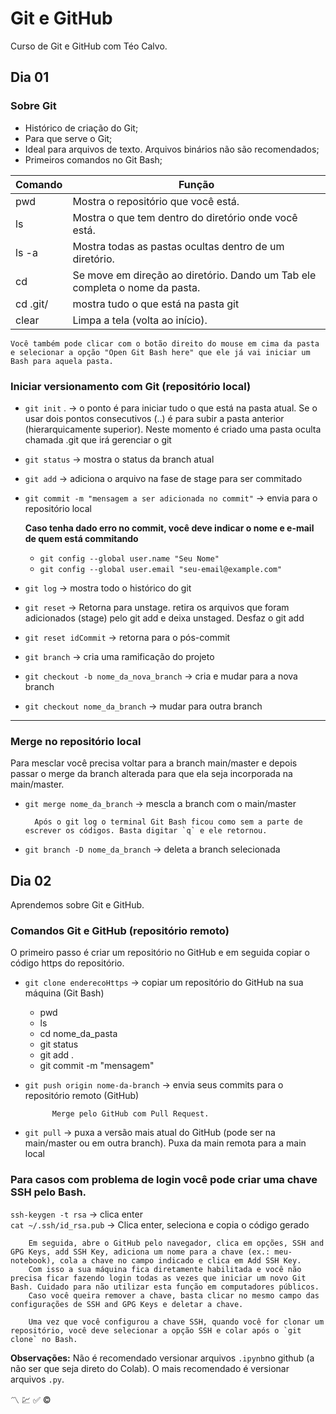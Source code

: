 # Git e GitHub

Curso de Git e GitHub com Téo Calvo.

## Dia 01
### Sobre Git
* Histórico de criação do Git;
* Para que serve o Git;
* Ideal para arquivos de texto. Arquivos binários não são recomendados;
* Primeiros comandos no Git Bash;

Comando | Função
---|---
pwd | Mostra o repositório que você está.
ls | Mostra o que tem dentro do diretório onde você está.
ls -a | Mostra todas as pastas ocultas dentro de um diretório.
cd | Se move em direção ao diretório. Dando um Tab ele completa o nome da pasta.
cd .git/ | mostra tudo o que está na pasta git
clear | Limpa a tela (volta ao início).


    Você também pode clicar com o botão direito do mouse em cima da pasta e selecionar a opção "Open Git Bash here" que ele já vai iniciar um Bash para aquela pasta.

### Iniciar versionamento com Git (repositório local)

* `git init` . -> o ponto é para iniciar tudo o que está na pasta atual. Se o usar dois pontos consecutivos (..) é para subir a pasta anterior (hierarquicamente superior). Neste momento é criado uma pasta oculta chamada .git que irá gerenciar o git
* `git status` -> mostra o status da branch atual
* `git add` -> adiciona o arquivo na fase de stage para ser commitado
* `git commit -m "mensagem a ser adicionada no commit"` -> envia para o repositório local

    **Caso tenha dado erro no commit, você deve indicar o nome e e-mail de quem está commitando**
    * `git config --global user.name "Seu Nome"`
    * `git config --global user.email "seu-email@example.com"`


* `git log` -> mostra todo o histórico do git
* `git reset` -> Retorna para unstage. retira os arquivos que foram adicionados (stage) pelo git add e deixa unstaged. Desfaz o git add
* `git reset idCommit` -> retorna para o pós-commit
* `git branch` -> cria uma ramificação do projeto
* `git checkout -b nome_da_nova_branch` -> cria e mudar para a nova branch
* `git checkout nome_da_branch` -> mudar para outra branch

---
### Merge no repositório local

Para mesclar você precisa voltar para a branch main/master e depois passar o merge da branch alterada para que ela seja incorporada na main/master.
* `git merge nome_da_branch` -> mescla a branch com o main/master

        Após o git log o terminal Git Bash ficou como sem a parte de escrever os códigos. Basta digitar `q` e ele retornou.

* `git branch -D nome_da_branch` -> deleta a branch selecionada


## Dia 02 
Aprendemos sobre Git e GitHub.

### Comandos Git e GitHub (repositório remoto)

O primeiro passo é criar um repositório no GitHub e em seguida copiar o código https do repositório.

* `git clone enderecoHttps` -> copiar um repositório do GitHub na sua máquina (Git Bash)
    * pwd
    * ls
    * cd nome_da_pasta
    * git status
    * git add .
    * git commit -m "mensagem"

* `git push origin nome-da-branch` -> envia seus commits para o repositório remoto (GitHub)
        
            Merge pelo GitHub com Pull Request.

* `git pull` -> puxa a versão mais atual do GitHub (pode ser na main/master ou em outra branch). Puxa da main remota para a main local


### Para casos com problema de login você pode criar uma chave SSH pelo Bash.

`ssh-keygen -t rsa` -> clica enter <br>
`cat ~/.ssh/id_rsa.pub` -> Clica enter, seleciona e copia o código gerado

        Em seguida, abre o GitHub pelo navegador, clica em opções, SSH and GPG Keys, add SSH Key, adiciona um nome para a chave (ex.: meu-notebook), cola a chave no campo indicado e clica em Add SSH Key. 
        Com isso a sua máquina fica diretamente habilitada e você não precisa ficar fazendo login todas as vezes que iniciar um novo Git Bash. Cuidado para não utilizar esta função em computadores públicos. 
        Caso você queira remover a chave, basta clicar no mesmo campo das configurações de SSH and GPG Keys e deletar a chave.

        Uma vez que você configurou a chave SSH, quando você for clonar um repositório, você deve selecionar a opção SSH e colar após o `git clone` no Bash.

**Observações:**  Não é recomendado versionar arquivos `.ipynb`no github (a não ser que seja direto do Colab). O mais recomendado é versionar arquivos `.py`.

:part_alternation_mark:
:chart:
:white_check_mark:
:copyright:
